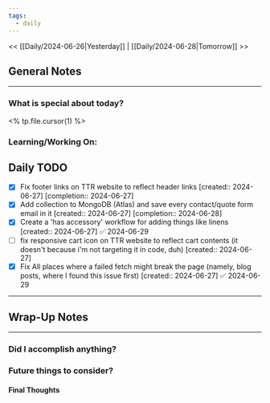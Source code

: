 ```yaml
---
tags:
  - daily
---
```

<< [[Daily/2024-06-26|Yesterday]] |  [[Daily/2024-06-28|Tomorrow]] >>

## General Notes
---
### What is special about today?
<% tp.file.cursor(1) %>

### Learning/Working On:



## Daily TODO
- [x] Fix footer links on TTR website to reflect header links  [created:: 2024-06-27]  [completion:: 2024-06-27]
- [x] Add collection to MongoDB (Atlas) and save every contact/quote form email in it  [created:: 2024-06-27]  [completion:: 2024-06-28]
- [x] Create a 'has accessory' workflow for adding things like linens  [created:: 2024-06-27] ✅ 2024-06-29
- [ ] fix responsive cart icon on TTR website to reflect cart contents (it doesn't because i'm not targeting it in code, duh)  [created:: 2024-06-27]
- [x] Fix All places where a failed fetch might break the page (namely, blog posts, where I found this issue first)  [created:: 2024-06-27] ✅ 2024-06-29
---




## Wrap-Up Notes
---
### Did I accomplish anything?
### Future things to consider?
#### Final Thoughts

